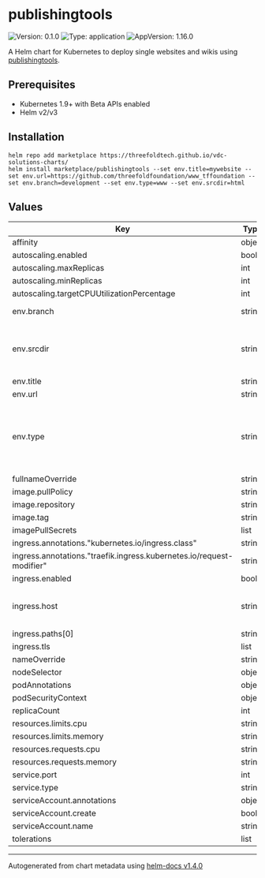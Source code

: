 # publishingtools

![Version: 0.1.0](https://img.shields.io/badge/Version-0.1.0-informational?style=flat-square) ![Type: application](https://img.shields.io/badge/Type-application-informational?style=flat-square) ![AppVersion: 1.16.0](https://img.shields.io/badge/AppVersion-1.16.0-informational?style=flat-square)

A Helm chart for Kubernetes to deploy single websites and wikis using [publishingtools](https://github.com/crystaluniverse/publishingtools).

## Prerequisites
* Kubernetes 1.9+ with Beta APIs enabled
* Helm v2/v3

## Installation

```
helm repo add marketplace https://threefoldtech.github.io/vdc-solutions-charts/
helm install marketplace/publishingtools --set env.title=mywebsite --set env.url=https://github.com/threefoldfoundation/www_tffoundation --set env.branch=development --set env.type=www --set env.srcdir=html
```

## Values

| Key                                                                  | Type   | Default                                                 | Description                                                  |
| -------------------------------------------------------------------- | ------ | ------------------------------------------------------- | ------------------------------------------------------------ |
| affinity                                                             | object | `{}`                                                    |                                                              |
| autoscaling.enabled                                                  | bool   | `false`                                                 |                                                              |
| autoscaling.maxReplicas                                              | int    | `100`                                                   |                                                              |
| autoscaling.minReplicas                                              | int    | `1`                                                     |                                                              |
| autoscaling.targetCPUUtilizationPercentage                           | int    | `80`                                                    |                                                              |
| env.branch                                                           | string | `"main"`                                                | repo branch                                                  |
| env.srcdir                                                           | string | `"html"`                                                | source files directory inside a wiki or website              |
| env.title                                                            | string | `"My website"`                                          | site title                                                   |
| env.url                                                              | string | `"https://github.com/threefoldfoundation/wiki_example"` | repository                                                   |
| env.type                                                             | string | `"wiki"`                                                | deployment type, possible values are "wiki", "www" or "blog" |
| fullnameOverride                                                     | string | `""`                                                    |                                                              |
| image.pullPolicy                                                     | string | `"IfNotPresent"`                                        |                                                              |
| image.repository                                                     | string | `"abom/tfweb_alpine"`                                   |                                                              |
| image.tag                                                            | string | `"latest"`                                              |                                                              |
| imagePullSecrets                                                     | list   | `[]`                                                    |                                                              |
| ingress.annotations."kubernetes.io/ingress.class"                    | string | `"traefik"`                                             |                                                              |
| ingress.annotations."traefik.ingress.kubernetes.io/request-modifier" | string | `"AddPrefix: /site"`                                    |                                                              |
| ingress.enabled                                                      | bool   | `true`                                                  |                                                              |
| ingress.host                                                         | string | `"chart-example.local"`                                 | domain name for your deployment                              |
| ingress.paths[0]                                                     | string | `"/"`                                                   |                                                              |
| ingress.tls                                                          | list   | `[]`                                                    |                                                              |
| nameOverride                                                         | string | `""`                                                    |                                                              |
| nodeSelector                                                         | object | `{}`                                                    |                                                              |
| podAnnotations                                                       | object | `{}`                                                    |                                                              |
| podSecurityContext                                                   | object | `{}`                                                    |                                                              |
| replicaCount                                                         | int    | `1`                                                     |                                                              |
| resources.limits.cpu                                                 | string | `"500m"`                                                |                                                              |
| resources.limits.memory                                              | string | `"512Mi"`                                               |                                                              |
| resources.requests.cpu                                               | string | `"500m"`                                                |                                                              |
| resources.requests.memory                                            | string | `"256Mi"`                                               |                                                              |  | securityContext | object | `{}` |  |
| service.port                                                         | int    | `3000`                                                  |                                                              |
| service.type                                                         | string | `"ClusterIP"`                                           |                                                              |
| serviceAccount.annotations                                           | object | `{}`                                                    |                                                              |
| serviceAccount.create                                                | bool   | `true`                                                  |                                                              |
| serviceAccount.name                                                  | string | `""`                                                    |                                                              |
| tolerations                                                          | list   | `[]`                                                    |                                                              |

----------------------------------------------
Autogenerated from chart metadata using [helm-docs v1.4.0](https://github.com/norwoodj/helm-docs/releases/v1.4.0)
